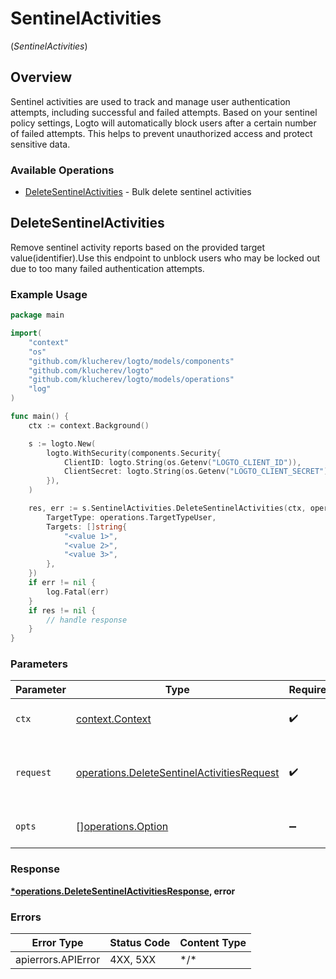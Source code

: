 # SentinelActivities
(*SentinelActivities*)

## Overview

Sentinel activities are used to track and manage user authentication attempts, including successful and failed attempts. Based on your sentinel policy settings, Logto will automatically block users after a certain number of failed attempts. This helps to prevent unauthorized access and protect sensitive data. 

### Available Operations

* [DeleteSentinelActivities](#deletesentinelactivities) - Bulk delete sentinel activities

## DeleteSentinelActivities

Remove sentinel activity reports based on the provided target value(identifier).Use this endpoint to unblock users who may be locked out due to too many failed authentication attempts.

### Example Usage

```go
package main

import(
	"context"
	"os"
	"github.com/klucherev/logto/models/components"
	"github.com/klucherev/logto"
	"github.com/klucherev/logto/models/operations"
	"log"
)

func main() {
    ctx := context.Background()

    s := logto.New(
        logto.WithSecurity(components.Security{
            ClientID: logto.String(os.Getenv("LOGTO_CLIENT_ID")),
            ClientSecret: logto.String(os.Getenv("LOGTO_CLIENT_SECRET")),
        }),
    )

    res, err := s.SentinelActivities.DeleteSentinelActivities(ctx, operations.DeleteSentinelActivitiesRequest{
        TargetType: operations.TargetTypeUser,
        Targets: []string{
            "<value 1>",
            "<value 2>",
            "<value 3>",
        },
    })
    if err != nil {
        log.Fatal(err)
    }
    if res != nil {
        // handle response
    }
}
```

### Parameters

| Parameter                                                                                                | Type                                                                                                     | Required                                                                                                 | Description                                                                                              |
| -------------------------------------------------------------------------------------------------------- | -------------------------------------------------------------------------------------------------------- | -------------------------------------------------------------------------------------------------------- | -------------------------------------------------------------------------------------------------------- |
| `ctx`                                                                                                    | [context.Context](https://pkg.go.dev/context#Context)                                                    | :heavy_check_mark:                                                                                       | The context to use for the request.                                                                      |
| `request`                                                                                                | [operations.DeleteSentinelActivitiesRequest](../../models/operations/deletesentinelactivitiesrequest.md) | :heavy_check_mark:                                                                                       | The request object to use for the request.                                                               |
| `opts`                                                                                                   | [][operations.Option](../../models/operations/option.md)                                                 | :heavy_minus_sign:                                                                                       | The options for this request.                                                                            |

### Response

**[*operations.DeleteSentinelActivitiesResponse](../../models/operations/deletesentinelactivitiesresponse.md), error**

### Errors

| Error Type         | Status Code        | Content Type       |
| ------------------ | ------------------ | ------------------ |
| apierrors.APIError | 4XX, 5XX           | \*/\*              |